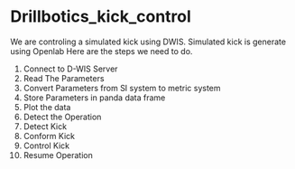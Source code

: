 # Drillbotics_kick_control
We are controling a simulated kick using DWIS. Simulated kick is generate using Openlab
Here are the steps we need to do. 

1. Connect to D-WIS Server
2. Read The Parameters
3. Convert Parameters from SI system to metric system
4. Store Parameters in panda data frame
5. Plot the data
6. Detect the Operation
7. Detect Kick
8. Conform Kick
9. Control Kick
10. Resume Operation
